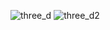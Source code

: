 ![three_d](https://github.com/tanish-1/3D-Animated-Website/assets/94254649/00762e62-a4bd-40e2-8e96-741b640d53ad)
![three_d2](https://github.com/tanish-1/3D-Animated-Website/assets/94254649/d789c4f7-f34f-4cba-8fb3-1847b36a0e06)
